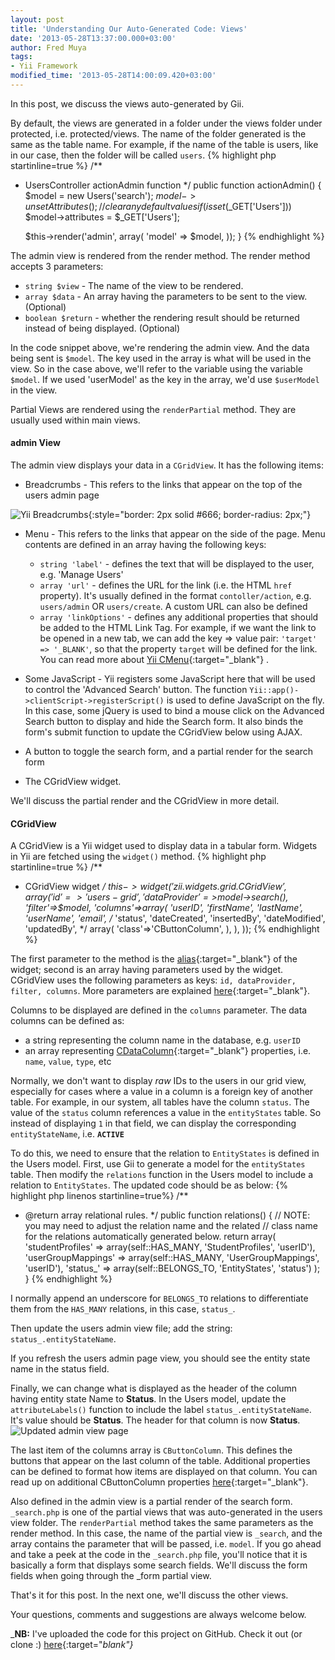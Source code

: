 ```yaml
---
layout: post
title: 'Understanding Our Auto-Generated Code: Views'
date: '2013-05-28T13:37:00.000+03:00'
author: Fred Muya
tags:
- Yii Framework
modified_time: '2013-05-28T14:00:09.420+03:00'
---
```


In this post, we discuss the views auto-generated by Gii.

By default, the views are generated in a folder under the views folder under protected, i.e. protected/views. The name of the folder generated is the same as the table name. For example, if the name of the table is users, like in our case, then the folder will be called `users`.
{% highlight php startinline=true %}
/**
* UsersController actionAdmin function
*/
public function actionAdmin() {
    $model = new Users('search');
    $model->unsetAttributes();  // clear any default values
    if (isset($_GET['Users']))
        $model->attributes = $_GET['Users'];

    $this->render('admin', array(
        'model' => $model,
    ));
}
{% endhighlight %}

The admin view is rendered from the render method. The render method accepts 3 parameters:

- `string $view` - The name of the view to be rendered.
- `array $data` - An array having the parameters to be sent to the view. (Optional)
- `boolean $return` - whether the rendering result should be returned instead of being displayed. (Optional)

In the code snippet above, we're rendering the admin view. And the data being sent is `$model`. The key used in the array is what will be used in the view. So in the case above, we'll refer to the variable using the variable `$model`. If we used 'userModel' as the key in the array, we'd use `$userModel` in the view.

Partial Views are rendered using the `renderPartial` method. They are usually used within main views.

#### admin View
The admin view displays your data in a `CGridView`. It has the following items:

- Breadcrumbs - This refers to the links that appear on the top of the users admin page

![Yii Breadcrumbs](http://1.bp.blogspot.com/-fqKAdV-8QdA/UaLuLulf0DI/AAAAAAAAA4Y/O16IYu4DC74/s1600/breadcrumbs_with_arrow.png){:style="border: 2px solid #666; border-radius: 2px;"}

- Menu - This refers to the links that appear on the side of the page. Menu contents are defined in an array having the following keys:
	- `string 'label'` - defines the text that will be displayed to the user, e.g. 'Manage Users'
	- `array 'url'` - defines the URL for the link (i.e. the HTML `href` property). It's usually defined in the format `contoller/action`, e.g. `users/admin` OR `users/create`. A custom URL can also be defined
	- `array 'linkOptions'` - defines any additional properties that should be added to the HTML Link Tag. For example, if we want the link to be opened in a new tab, we can add the key => value pair: `'target' => '_BLANK'`, so that the property `target` will be defined for the link. You can read more about [Yii CMenu](http://www.yiiframework.com/doc/api/1.1/CMenu){:target="_blank"} .

- Some JavaScript - Yii registers some JavaScript here that will be used to control the 'Advanced Search' button. The function `Yii::app()->clientScript->registerScript()` is used to define JavaScript on the fly. In this case, some jQuery is used to bind a mouse click on the Advanced Search button to display and hide the Search form. It also binds the form's submit function to update the CGridView below using AJAX.
- A button to toggle the search form, and a partial render for the search form
- The CGridView widget.

We'll discuss the partial render and the CGridView in more detail.

#### CGridView
A CGridView is a Yii widget used to display data in a tabular form. Widgets in Yii are fetched using the `widget()` method.
{% highlight php startinline=true %}
/**
* CGridView widget
*/
$this->widget('zii.widgets.grid.CGridView', array(
    'id'=>'users-grid',
	'dataProvider'=>$model->search(),
	'filter'=>$model,
	'columns'=>array(
		'userID',
		'firstName',
		'lastName',
		'userName',
		'email',
		/*
		'status',
		'dateCreated',
		'insertedBy',
		'dateModified',
		'updatedBy',
		*/
		array(
			'class'=>'CButtonColumn',
		),
	),
));
{% endhighlight %}

The first parameter to the method is the [alias](http://www.yiiframework.com/doc/guide/1.1/en/basics.namespace){:target="_blank"} of the widget; second is an array having parameters used by the widget. CGridView uses the following parameters as keys: `id, dataProvider, filter, columns`. More parameters are explained [here](http://www.yiiframework.com/doc/api/1.1/CGridView){:target="_blank"}.

Columns to be displayed are defined in the `columns` parameter. The data columns can be defined as:

- a string representing the column name in the database, e.g. `userID`
- an array representing [CDataColumn](http://www.yiiframework.com/doc/api/1.1/CDataColumn){:target="_blank"} properties, i.e. `name`, `value`, `type`, etc

Normally, we don't want to display _raw_ IDs to the users in our grid view, especially for cases where a value in a column is a foreign key of another table. For example, in our system, all tables have the column `status`. The value of the `status` column references a value in the `entityStates` table. So instead of displaying `1` in that field, we can display the corresponding `entityStateName`, i.e. **`ACTIVE`**

To do this, we need to ensure that the relation to `EntityStates` is defined in the Users model. First, use Gii to generate a model for the `entityStates` table. Then modify the `relations` function in the Users model to include a relation to `EntityStates`. The updated code should be as below:
{% highlight php linenos startinline=true%}
/**
 * @return array relational rules.
 */
public function relations()
{
	// NOTE: you may need to adjust the relation name and the related
	// class name for the relations automatically generated below.
	return array(
		'studentProfiles' => array(self::HAS_MANY, 'StudentProfiles', 'userID'),
		'userGroupMappings' => array(self::HAS_MANY, 'UserGroupMappings', 'userID'),
		'status_' => array(self::BELONGS_TO, 'EntityStates', 'status')
	);
}
{% endhighlight %}

I normally append an underscore for `BELONGS_TO` relations to differentiate them from the `HAS_MANY` relations, in this case, `status_`.

Then update the users admin view file; add the string: `status_.entityStateName`.

If you refresh the users admin page view, you should see the entity state name in the status field.

Finally, we can change what is displayed as the header of the column having entity state Name to **Status**. In the Users model, update the `attributeLabels()` function to include the label `status_.entityStateName`. It's value should be **Status**. The header for that column is now **Status**.
![Updated admin view page](http://2.bp.blogspot.com/-R3GsYD19l3s/UaL7BaMJPGI/AAAAAAAAA5U/FOV99Cv1_ro/s1600/adminView_withArrow.png)

The last item of the columns array is `CButtonColumn`. This defines the buttons that appear on the last column of the table. Additional properties can be defined to format how items are displayed on that column. You can read up on additional CButtonColumn properties [here](http://www.yiiframework.com/doc/api/1.1/CButtonColumn){:target="_blank"}.

Also defined in the admin view is a partial render of the search form. `_search.php` is one of the partial views that was auto-generated in the users view folder. The `renderPartial` method takes the same parameters as the render method. In this case, the name of the partial view is `_search`, and the array contains the parameter that will be passed, i.e. `model`. If you go ahead and take a peek at the code in the `_search.php` file, you'll notice that it is basically a form that displays some search fields. We'll discuss the form fields when going through the _form partial view.

That's it for this post. In the next one, we'll discuss the other views.

Your questions, comments and suggestions are always welcome below.

_**NB:** I've uploaded the code for this project on GitHub. Check it out (or clone :) [here](https://github.com/muya/student-portal){:target="_blank"}_
